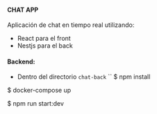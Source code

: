 ####  CHAT APP

Aplicación de chat en tiempo real utilizando:
   * React para el front
   * Nestjs para el back



#### Backend:
* Dentro del directorio `chat-back`
 ``
$ npm install

$ docker-compose up

$ npm run start:dev
```
